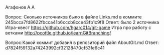 Агафонов А.А

Вопрос: Сколько источников было в файле Links.md в коммите 245bcca7fd8622fbcca41b6cccb8cce43fb1c9f8
Ответ: было 2 источника 
    Игра-квест https://github.com/hgarc014/git-game
    Игра про работу с ветками http://pcottle.github.io/learnGitBranching/

Вопрос:Какой коммит добавил в репозиторий файл AboutGit.md
Ответ: d7824f59132a74243992cf32128470cf53fe6c41